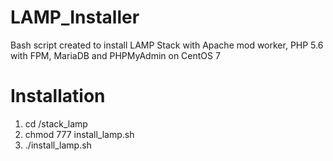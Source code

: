 # LAMP_Installer
Bash script created to install LAMP Stack with Apache mod worker, PHP 5.6 with FPM, MariaDB and PHPMyAdmin on CentOS 7

# Installation
1. cd /stack_lamp
2. chmod 777 install_lamp.sh
3. ./install_lamp.sh